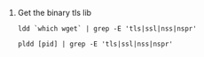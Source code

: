 1. Get the binary tls lib
    ```
    ldd `which wget` | grep -E 'tls|ssl|nss|nspr'
    ```
    ```
    pldd [pid] | grep -E 'tls|ssl|nss|nspr'
    ```